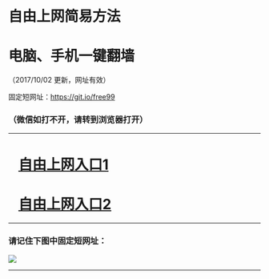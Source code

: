 ﻿# 自由上网简易方法

# 电脑、手机一键翻墙

（2017/10/02 更新，网址有效）

固定短网址：https://git.io/free99

### （微信如打不开，请转到浏览器打开）


***





# &nbsp;&nbsp; <a href="http://ft2523029765.fwtz-zhenx1001.xyz/fwqtz01.html?t=100200124182 " target="_blank">自由上网入口1</a>
# &nbsp;&nbsp; <a href="http://ft1177325725.fw-tzzhen1002.xyz/fwqtz02.html?t=100200131792 " target="_blank">自由上网入口2</a>
***

### 请记住下图中固定短网址：

<img src="https://s3-us-west-2.amazonaws.com/fwq-1001/yjfq-20170905okok.png" /> 


***


